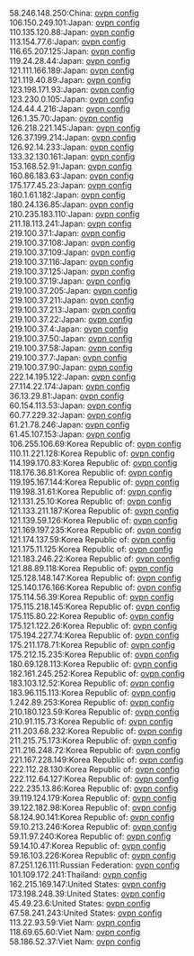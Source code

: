 58.246.148.250:China: [ovpn config](vpn/58_246_148_250.ovpn)  
106.150.249.101:Japan: [ovpn config](vpn/106_150_249_101.ovpn)  
110.135.120.88:Japan: [ovpn config](vpn/110_135_120_88.ovpn)  
113.154.77.6:Japan: [ovpn config](vpn/113_154_77_6.ovpn)  
116.65.207.125:Japan: [ovpn config](vpn/116_65_207_125.ovpn)  
119.24.28.44:Japan: [ovpn config](vpn/119_24_28_44.ovpn)  
121.111.166.189:Japan: [ovpn config](vpn/121_111_166_189.ovpn)  
121.119.40.89:Japan: [ovpn config](vpn/121_119_40_89.ovpn)  
123.198.171.93:Japan: [ovpn config](vpn/123_198_171_93.ovpn)  
123.230.0.105:Japan: [ovpn config](vpn/123_230_0_105.ovpn)  
124.44.4.216:Japan: [ovpn config](vpn/124_44_4_216.ovpn)  
126.1.35.70:Japan: [ovpn config](vpn/126_1_35_70.ovpn)  
126.218.221.145:Japan: [ovpn config](vpn/126_218_221_145.ovpn)  
126.37.199.214:Japan: [ovpn config](vpn/126_37_199_214.ovpn)  
126.92.14.233:Japan: [ovpn config](vpn/126_92_14_233.ovpn)  
133.32.130.161:Japan: [ovpn config](vpn/133_32_130_161.ovpn)  
153.168.52.91:Japan: [ovpn config](vpn/153_168_52_91.ovpn)  
160.86.183.63:Japan: [ovpn config](vpn/160_86_183_63.ovpn)  
175.177.45.23:Japan: [ovpn config](vpn/175_177_45_23.ovpn)  
180.1.61.182:Japan: [ovpn config](vpn/180_1_61_182.ovpn)  
180.24.136.85:Japan: [ovpn config](vpn/180_24_136_85.ovpn)  
210.235.183.110:Japan: [ovpn config](vpn/210_235_183_110.ovpn)  
211.18.113.241:Japan: [ovpn config](vpn/211_18_113_241.ovpn)  
219.100.37.1:Japan: [ovpn config](vpn/219_100_37_1.ovpn)  
219.100.37.108:Japan: [ovpn config](vpn/219_100_37_108.ovpn)  
219.100.37.109:Japan: [ovpn config](vpn/219_100_37_109.ovpn)  
219.100.37.116:Japan: [ovpn config](vpn/219_100_37_116.ovpn)  
219.100.37.125:Japan: [ovpn config](vpn/219_100_37_125.ovpn)  
219.100.37.19:Japan: [ovpn config](vpn/219_100_37_19.ovpn)  
219.100.37.205:Japan: [ovpn config](vpn/219_100_37_205.ovpn)  
219.100.37.211:Japan: [ovpn config](vpn/219_100_37_211.ovpn)  
219.100.37.213:Japan: [ovpn config](vpn/219_100_37_213.ovpn)  
219.100.37.22:Japan: [ovpn config](vpn/219_100_37_22.ovpn)  
219.100.37.4:Japan: [ovpn config](vpn/219_100_37_4.ovpn)  
219.100.37.50:Japan: [ovpn config](vpn/219_100_37_50.ovpn)  
219.100.37.58:Japan: [ovpn config](vpn/219_100_37_58.ovpn)  
219.100.37.7:Japan: [ovpn config](vpn/219_100_37_7.ovpn)  
219.100.37.90:Japan: [ovpn config](vpn/219_100_37_90.ovpn)  
222.14.195.122:Japan: [ovpn config](vpn/222_14_195_122.ovpn)  
27.114.22.174:Japan: [ovpn config](vpn/27_114_22_174.ovpn)  
36.13.29.81:Japan: [ovpn config](vpn/36_13_29_81.ovpn)  
60.154.113.53:Japan: [ovpn config](vpn/60_154_113_53.ovpn)  
60.77.229.32:Japan: [ovpn config](vpn/60_77_229_32.ovpn)  
61.21.78.246:Japan: [ovpn config](vpn/61_21_78_246.ovpn)  
61.45.107.153:Japan: [ovpn config](vpn/61_45_107_153.ovpn)  
106.255.106.69:Korea Republic of: [ovpn config](vpn/106_255_106_69.ovpn)  
110.11.221.128:Korea Republic of: [ovpn config](vpn/110_11_221_128.ovpn)  
114.199.170.83:Korea Republic of: [ovpn config](vpn/114_199_170_83.ovpn)  
118.176.36.81:Korea Republic of: [ovpn config](vpn/118_176_36_81.ovpn)  
119.195.167.144:Korea Republic of: [ovpn config](vpn/119_195_167_144.ovpn)  
119.198.31.61:Korea Republic of: [ovpn config](vpn/119_198_31_61.ovpn)  
121.131.25.10:Korea Republic of: [ovpn config](vpn/121_131_25_10.ovpn)  
121.133.211.187:Korea Republic of: [ovpn config](vpn/121_133_211_187.ovpn)  
121.139.59.126:Korea Republic of: [ovpn config](vpn/121_139_59_126.ovpn)  
121.169.197.235:Korea Republic of: [ovpn config](vpn/121_169_197_235.ovpn)  
121.174.137.59:Korea Republic of: [ovpn config](vpn/121_174_137_59.ovpn)  
121.175.11.125:Korea Republic of: [ovpn config](vpn/121_175_11_125.ovpn)  
121.183.246.22:Korea Republic of: [ovpn config](vpn/121_183_246_22.ovpn)  
121.88.89.118:Korea Republic of: [ovpn config](vpn/121_88_89_118.ovpn)  
125.128.148.147:Korea Republic of: [ovpn config](vpn/125_128_148_147.ovpn)  
125.140.176.166:Korea Republic of: [ovpn config](vpn/125_140_176_166.ovpn)  
175.114.56.39:Korea Republic of: [ovpn config](vpn/175_114_56_39.ovpn)  
175.115.218.145:Korea Republic of: [ovpn config](vpn/175_115_218_145.ovpn)  
175.115.80.22:Korea Republic of: [ovpn config](vpn/175_115_80_22.ovpn)  
175.121.122.26:Korea Republic of: [ovpn config](vpn/175_121_122_26.ovpn)  
175.194.227.74:Korea Republic of: [ovpn config](vpn/175_194_227_74.ovpn)  
175.211.178.71:Korea Republic of: [ovpn config](vpn/175_211_178_71.ovpn)  
175.212.15.235:Korea Republic of: [ovpn config](vpn/175_212_15_235.ovpn)  
180.69.128.113:Korea Republic of: [ovpn config](vpn/180_69_128_113.ovpn)  
182.161.245.252:Korea Republic of: [ovpn config](vpn/182_161_245_252.ovpn)  
183.103.12.52:Korea Republic of: [ovpn config](vpn/183_103_12_52.ovpn)  
183.96.115.113:Korea Republic of: [ovpn config](vpn/183_96_115_113.ovpn)  
1.242.89.253:Korea Republic of: [ovpn config](vpn/1_242_89_253.ovpn)  
210.180.123.59:Korea Republic of: [ovpn config](vpn/210_180_123_59.ovpn)  
210.91.115.73:Korea Republic of: [ovpn config](vpn/210_91_115_73.ovpn)  
211.203.68.232:Korea Republic of: [ovpn config](vpn/211_203_68_232.ovpn)  
211.215.75.173:Korea Republic of: [ovpn config](vpn/211_215_75_173.ovpn)  
211.216.248.72:Korea Republic of: [ovpn config](vpn/211_216_248_72.ovpn)  
221.167.228.149:Korea Republic of: [ovpn config](vpn/221_167_228_149.ovpn)  
222.112.28.130:Korea Republic of: [ovpn config](vpn/222_112_28_130.ovpn)  
222.112.64.127:Korea Republic of: [ovpn config](vpn/222_112_64_127.ovpn)  
222.235.13.86:Korea Republic of: [ovpn config](vpn/222_235_13_86.ovpn)  
39.119.124.179:Korea Republic of: [ovpn config](vpn/39_119_124_179.ovpn)  
39.122.182.98:Korea Republic of: [ovpn config](vpn/39_122_182_98.ovpn)  
58.124.90.141:Korea Republic of: [ovpn config](vpn/58_124_90_141.ovpn)  
59.10.213.246:Korea Republic of: [ovpn config](vpn/59_10_213_246.ovpn)  
59.11.97.240:Korea Republic of: [ovpn config](vpn/59_11_97_240.ovpn)  
59.14.10.47:Korea Republic of: [ovpn config](vpn/59_14_10_47.ovpn)  
59.16.103.226:Korea Republic of: [ovpn config](vpn/59_16_103_226.ovpn)  
87.251.126.111:Russian Federation: [ovpn config](vpn/87_251_126_111.ovpn)  
101.109.172.241:Thailand: [ovpn config](vpn/101_109_172_241.ovpn)  
162.215.169.147:United States: [ovpn config](vpn/162_215_169_147.ovpn)  
173.198.248.39:United States: [ovpn config](vpn/173_198_248_39.ovpn)  
45.49.23.6:United States: [ovpn config](vpn/45_49_23_6.ovpn)  
67.58.241.243:United States: [ovpn config](vpn/67_58_241_243.ovpn)  
113.22.93.59:Viet Nam: [ovpn config](vpn/113_22_93_59.ovpn)  
118.69.65.60:Viet Nam: [ovpn config](vpn/118_69_65_60.ovpn)  
58.186.52.37:Viet Nam: [ovpn config](vpn/58_186_52_37.ovpn)  
